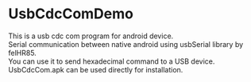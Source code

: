 # UsbCdcComDemo
This is a usb cdc com program for android device.<br>
Serial communication between native android using usbSerial library by felHR85.<br>
You can use it to send hexadecimal command to a USB device.<br>
UsbCdcCom.apk can be used directly for installation.<br>